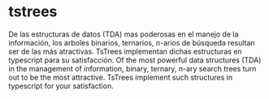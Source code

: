 # tstrees
De las estructuras de datos (TDA) mas poderosas en el manejo de la información, los arboles binarios, ternarios, n-arios de búsqueda resultan ser de las más atractivas. TsTrees implementan dichas estructuras en typescript para su satisfacción.  Of the most powerful data structures (TDA) in the management of information, binary, ternary, n-ary search trees turn out to be the most attractive. TsTrees implement such structures in typescript for your satisfaction.

